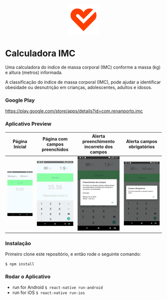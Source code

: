 <p align="center"><img src="https://github.com/tota1099/Calculadora-IMC/blob/master/Google%20Play%20Store/heart-health.png" width="100"></p>

# Calculadora IMC

Uma calculadora do índice de massa corporal (IMC) conforme a massa (kg) e altura (metros) informada.

A classificação do índice de massa corporal (IMC), pode ajudar a identificar obesidade ou desnutrição em crianças, adolescentes, adultos e idosos.

### Google Play
https://play.google.com/store/apps/details?id=com.renanporto.imc


### Aplicativo Preview

Página Inicial           |  Página com campos preenchidos        |  Alerta preenchimento incorreto dos campos         |  Alerta campos obrigatórios
:-------------------------:|:-------------------------:|:-------------------------:|:-------------------------:
![](https://github.com/tota1099/Calculadora-IMC/blob/master/Google%20Play%20Store/Screenshot_1539445842.png)  |  ![](https://github.com/tota1099/Calculadora-IMC/blob/master/Google%20Play%20Store/Screenshot_1539445853.png) |  ![](https://github.com/tota1099/Calculadora-IMC/blob/master/Google%20Play%20Store/Screenshot_1539445903.png) |  ![](https://github.com/tota1099/Calculadora-IMC/blob/master/Google%20Play%20Store/Screenshot_1539445914.png)


### Instalação
Primeiro clone este repositório, e então rode o seguinte comando:

`$ npm install`

### Rodar o Aplicativo
  - run for Android `$ react-native run-android`
  - run for iOS  `$ react-native run-ios`
